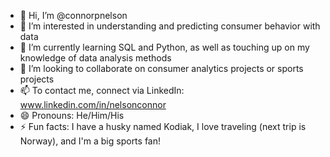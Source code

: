 - 👋 Hi, I’m @connorpnelson
- 👀 I’m interested in understanding and predicting consumer behavior with data
- 🌱 I’m currently learning SQL and Python, as well as touching up on my knowledge of data analysis methods
- 💞️ I’m looking to collaborate on consumer analytics projects or sports projects
- 📫 To contact me, connect via LinkedIn: www.linkedin.com/in/nelsonconnor
- 😄 Pronouns: He/Him/His
- ⚡ Fun facts: I have a husky named Kodiak, I love traveling (next trip is Norway), and I'm a big sports fan!
